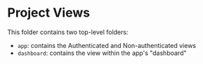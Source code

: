 # Project Views
This folder contains two top-level folders: 
- ```app```: contains the Authenticated and Non-authenticated views
- ```dashboard```: contains the view within the app's "dashboard"
